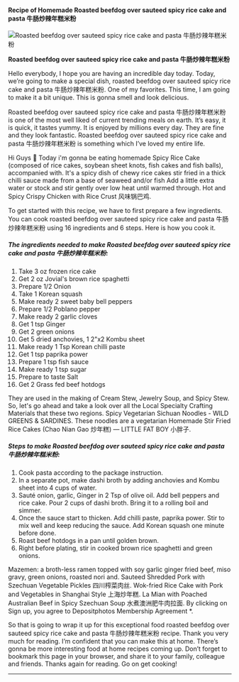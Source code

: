             

#### Recipe of Homemade Roasted beefdog over sauteed spicy rice cake and pasta 牛肠炒辣年糕米粉

![Roasted beefdog over sauteed spicy rice cake and pasta 牛肠炒辣年糕米粉](https://img-global.cpcdn.com/recipes/6d17b3e77b89dff6/751x532cq70/roasted-beefdog-over-sauteed-spicy-rice-cake-and-pasta-%e7%89%9b%e8%82%a0%e7%82%92%e8%be%a3%e5%b9%b4%e7%b3%95%e7%b1%b3%e7%b2%89-recipe-main-photo.jpg)

**Roasted beefdog over sauteed spicy rice cake and pasta 牛肠炒辣年糕米粉**

Hello everybody, I hope you are having an incredible day today. Today, we’re going to make a special dish, roasted beefdog over sauteed spicy rice cake and pasta 牛肠炒辣年糕米粉. One of my favorites. This time, I am going to make it a bit unique. This is gonna smell and look delicious.

Roasted beefdog over sauteed spicy rice cake and pasta 牛肠炒辣年糕米粉 is one of the most well liked of current trending meals on earth. It’s easy, it is quick, it tastes yummy. It is enjoyed by millions every day. They are fine and they look fantastic. Roasted beefdog over sauteed spicy rice cake and pasta 牛肠炒辣年糕米粉 is something which I’ve loved my entire life.

Hi Guys 🤗 Today i'm gonna be eating homemade Spicy Rice Cake (composed of rice cakes, soybean sheet knots, fish cakes and fish balls), accompanied with. It's a spicy dish of chewy rice cakes stir fried in a thick chilli sauce made from a base of seaweed and/or fish Add a little extra water or stock and stir gently over low heat until warmed through. Hot and Spicy Crispy Chicken with Rice Crust 风味锅巴鸡.

To get started with this recipe, we have to first prepare a few ingredients. You can cook roasted beefdog over sauteed spicy rice cake and pasta 牛肠炒辣年糕米粉 using 16 ingredients and 6 steps. Here is how you cook it.

##### The ingredients needed to make Roasted beefdog over sauteed spicy rice cake and pasta 牛肠炒辣年糕米粉:

1.  Take 3 oz frozen rice cake
2.  Get 2 oz Jovial's brown rice spaghetti
3.  Prepare 1/2 Onion
4.  Take 1 Korean squash
5.  Make ready 2 sweet baby bell peppers
6.  Prepare 1/2 Poblano pepper
7.  Make ready 2 garlic cloves
8.  Get 1 tsp Ginger
9.  Get 2 green onions
10.  Get 5 dried anchovies, 1 2"x2 Kombu sheet
11.  Make ready 1 Tsp Korean chilli paste
12.  Get 1 tsp paprika power
13.  Prepare 1 tsp fish sauce
14.  Make ready 1 tsp sugar
15.  Prepare to taste Salt
16.  Get 2 Grass fed beef hotdogs

They are used in the making of Cream Stew, Jewelry Soup, and Spicy Stew. So, let's go ahead and take a look over all the Local Specialty Crafting Materials that these two regions. Spicy Vegetarian Sichuan Noodles - WILD GREENS & SARDINES. These noodles are a vegetarian Homemade Stir Fried Rice Cakes (Chao Nian Gao 炒年糕) — LITTLE FAT BOY 小胖子.

##### Steps to make Roasted beefdog over sauteed spicy rice cake and pasta 牛肠炒辣年糕米粉:

1.  Cook pasta according to the package instruction.
2.  In a separate pot, make dashi broth by adding anchovies and Kombu sheet into 4 cups of water.
3.  Sauté onion, garlic, Ginger in 2 Tsp of olive oil. Add bell peppers and rice cake. Pour 2 cups of dashi broth. Bring it to a rolling boil and simmer.
4.  Once the sauce start to thicken. Add chilli paste, paprika power. Stir to mix well and keep reducing the sauce. Add Korean squash one minute before done.
5.  Roast beef hotdogs in a pan until golden brown.
6.  Right before plating, stir in cooked brown rice spaghetti and green onions.

Mazemen: a broth-less ramen topped with soy garlic ginger fried beef, miso gravy, green onions, roasted nori and. Sauteed Shredded Pork with Szechuan Vegetable Pickles 四川榨菜肉丝. Wok-fried Rice Cake with Pork and Vegetables in Shanghai Style 上海炒年糕. La Mian with Poached Australian Beef in Spicy Szechuan Soup 水煮澳洲肥牛肉拉面. By clicking on Sign up, you agree to Depositphotos Membership Agreement \*.

So that is going to wrap it up for this exceptional food roasted beefdog over sauteed spicy rice cake and pasta 牛肠炒辣年糕米粉 recipe. Thank you very much for reading. I’m confident that you can make this at home. There’s gonna be more interesting food at home recipes coming up. Don’t forget to bookmark this page in your browser, and share it to your family, colleague and friends. Thanks again for reading. Go on get cooking!

* * *